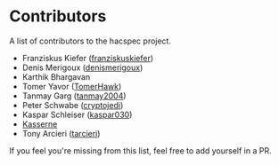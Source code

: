 # Contributors

A list of contributors to the hacspec project.

- Franziskus Kiefer ([franziskuskiefer](https://github.com/franziskuskiefer/))
- Denis Merigoux ([denismerigoux](https://github.com/denismerigoux))
- Karthik Bhargavan
- Tomer Yavor ([TomerHawk](https://github.com/TomerHawk))
- Tanmay Garg ([tanmay2004](https://github.com/tanmay2004))
- Peter Schwabe ([cryptojedi](https://github.com/cryptojedi))
- Kaspar Schleiser ([kaspar030](https://github.com/kaspar030))
- [Kasserne](https://github.com/Kasserne)
- Tony Arcieri ([tarcieri](https://github.com/tarcieri))

If you feel you're missing from this list, feel free to add yourself in a PR.